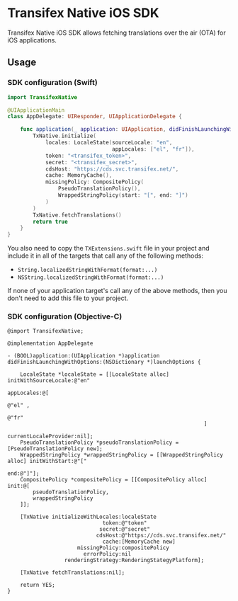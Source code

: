 # Transifex Native iOS SDK

Transifex Native iOS SDK allows fetching translations over the air (OTA) for iOS applications.

## Usage

### SDK configuration (Swift)

```swift
import TransifexNative

@UIApplicationMain
class AppDelegate: UIResponder, UIApplicationDelegate {

    func application(_ application: UIApplication, didFinishLaunchingWithOptions launchOptions: [UIApplication.LaunchOptionsKey: Any]?) -> Bool {
        TxNative.initialize(
            locales: LocaleState(sourceLocale: "en", 
                                 appLocales: ["el", "fr"]),
            token: "<transifex_token>",
            secret: "<transifex_secret>",
            cdsHost: "https://cds.svc.transifex.net/",
            cache: MemoryCache(),
            missingPolicy: CompositePolicy(
                PseudoTranslationPolicy(),
                WrappedStringPolicy(start: "[", end: "]")
            )
        )
        TxNative.fetchTranslations()
        return true
    }
}
```

You  also need to copy the `TXExtensions.swift` file in your project and include it in all 
of the targets that call any of the following methods:

* `String.localizedStringWithFormat(format:...)`
* `NSString.localizedStringWithFormat(format:...)`

If none of your application target's call any of the above methods, then you don't need to
add this file to your project.

### SDK configuration (Objective-C)

```objc
@import TransifexNative;

@implementation AppDelegate

- (BOOL)application:(UIApplication *)application didFinishLaunchingWithOptions:(NSDictionary *)launchOptions {
  
    LocaleState *localeState = [[LocaleState alloc] initWithSourceLocale:@"en"
                                                              appLocales:@[
                                                                  @"el" ,
                                                                  @"fr"
                                                              ]
                                                   currentLocaleProvider:nil];
    PseudoTranslationPolicy *pseudoTranslationPolicy = [PseudoTranslationPolicy new];
    WrappedStringPolicy *wrappedStringPolicy = [[WrappedStringPolicy alloc] initWithStart:@"["
                                                                                      end:@"]"];
    CompositePolicy *compositePolicy = [[CompositePolicy alloc] init:@[
        pseudoTranslationPolicy,
        wrappedStringPolicy
    ]];

    [TxNative initializeWithLocales:localeState
                              token:@"token"
                             secret:@"secret"
                            cdsHost:@"https://cds.svc.transifex.net/"
                              cache:[MemoryCache new]
                      missingPolicy:compositePolicy
                        errorPolicy:nil
                  renderingStrategy:RenderingStategyPlatform];

    [TxNative fetchTranslations:nil];
    
    return YES;
}
```
